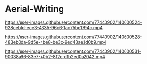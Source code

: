 # Aerial-Writing

https://user-images.githubusercontent.com/77440902/140600524-928ceb1d-ece3-4335-96c6-1ac75bc1794c.mp4



https://user-images.githubusercontent.com/77440902/140600528-483eb0da-9d5e-4be8-be3c-9ed43ae3d0b9.mp4



https://user-images.githubusercontent.com/77440902/140600531-90038a96-83e7-40b2-8f2c-dfb2ed0a2042.mp4

